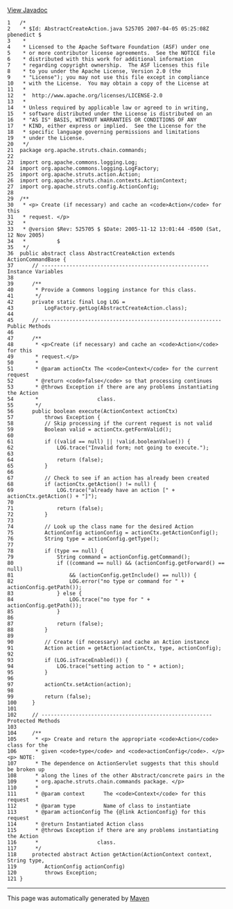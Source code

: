 [View Javadoc](../../../../../../apidocs/org/apache/struts/chain/commands/AbstractCreateAction.html.md)


    1   /*
    2    * $Id: AbstractCreateAction.java 525705 2007-04-05 05:25:08Z pbenedict $
    3    *
    4    * Licensed to the Apache Software Foundation (ASF) under one
    5    * or more contributor license agreements.  See the NOTICE file
    6    * distributed with this work for additional information
    7    * regarding copyright ownership.  The ASF licenses this file
    8    * to you under the Apache License, Version 2.0 (the
    9    * "License"); you may not use this file except in compliance
    10   * with the License.  You may obtain a copy of the License at
    11   *
    12   *  http://www.apache.org/licenses/LICENSE-2.0
    13   *
    14   * Unless required by applicable law or agreed to in writing,
    15   * software distributed under the License is distributed on an
    16   * "AS IS" BASIS, WITHOUT WARRANTIES OR CONDITIONS OF ANY
    17   * KIND, either express or implied.  See the License for the
    18   * specific language governing permissions and limitations
    19   * under the License.
    20   */
    21  package org.apache.struts.chain.commands;
    22  
    23  import org.apache.commons.logging.Log;
    24  import org.apache.commons.logging.LogFactory;
    25  import org.apache.struts.action.Action;
    26  import org.apache.struts.chain.contexts.ActionContext;
    27  import org.apache.struts.config.ActionConfig;
    28  
    29  /**
    30   * <p> Create (if necessary) and cache an <code>Action</code> for this
    31   * request. </p>
    32   *
    33   * @version $Rev: 525705 $ $Date: 2005-11-12 13:01:44 -0500 (Sat, 12 Nov 2005)
    34   *          $
    35   */
    36  public abstract class AbstractCreateAction extends ActionCommandBase {
    37      // ------------------------------------------------------ Instance Variables
    38  
    39      /**
    40       * Provide a Commons logging instance for this class.
    41       */
    42      private static final Log LOG =
    43          LogFactory.getLog(AbstractCreateAction.class);
    44  
    45      // ---------------------------------------------------------- Public Methods
    46  
    47      /**
    48       * <p>Create (if necessary) and cache an <code>Action</code> for this
    49       * request.</p>
    50       *
    51       * @param actionCtx The <code>Context</code> for the current request
    52       * @return <code>false</code> so that processing continues
    53       * @throws Exception if there are any problems instantiating the Action
    54       *                   class.
    55       */
    56      public boolean execute(ActionContext actionCtx)
    57          throws Exception {
    58          // Skip processing if the current request is not valid
    59          Boolean valid = actionCtx.getFormValid();
    60  
    61          if ((valid == null) || !valid.booleanValue()) {
    62              LOG.trace("Invalid form; not going to execute.");
    63  
    64              return (false);
    65          }
    66  
    67          // Check to see if an action has already been created
    68          if (actionCtx.getAction() != null) {
    69              LOG.trace("already have an action [" + actionCtx.getAction() + "]");
    70  
    71              return (false);
    72          }
    73  
    74          // Look up the class name for the desired Action
    75          ActionConfig actionConfig = actionCtx.getActionConfig();
    76          String type = actionConfig.getType();
    77  
    78          if (type == null) {
    79              String command = actionConfig.getCommand();
    80              if ((command == null) && (actionConfig.getForward() == null)
    81                  && (actionConfig.getInclude() == null)) {
    82                  LOG.error("no type or command for " + actionConfig.getPath());
    83              } else {
    84                  LOG.trace("no type for " + actionConfig.getPath());
    85              }
    86  
    87              return (false);
    88          }
    89  
    90          // Create (if necessary) and cache an Action instance
    91          Action action = getAction(actionCtx, type, actionConfig);
    92  
    93          if (LOG.isTraceEnabled()) {
    94              LOG.trace("setting action to " + action);
    95          }
    96  
    97          actionCtx.setAction(action);
    98  
    99          return (false);
    100     }
    101 
    102     // ------------------------------------------------------- Protected Methods
    103 
    104     /**
    105      * <p> Create and return the appropriate <code>Action</code> class for the
    106      * given <code>type</code> and <code>actionConfig</code>. </p> <p> NOTE:
    107      * The dependence on ActionServlet suggests that this should be broken up
    108      * along the lines of the other Abstract/concrete pairs in the
    109      * org.apache.struts.chain.commands package. </p>
    110      *
    111      * @param context      The <code>Context</code> for this request
    112      * @param type         Name of class to instantiate
    113      * @param actionConfig The {@link ActionConfig} for this request
    114      * @return Instantiated Action class
    115      * @throws Exception if there are any problems instantiating the Action
    116      *                   class.
    117      */
    118     protected abstract Action getAction(ActionContext context, String type,
    119         ActionConfig actionConfig)
    120         throws Exception;
    121 }

------------------------------------------------------------------------

This page was automatically generated by [Maven](http://maven.apache.org/)
